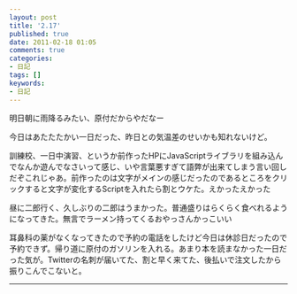 ```yaml
---
layout: post
title: '2.17'
published: true
date: 2011-02-18 01:05
comments: true
categories:
- 日記
tags: []
keywords:
- 日記
---
```

明日朝に雨降るみたい、原付だからやだなー

今日はあたたたかい一日だった、昨日との気温差のせいかも知れないけど。

訓練校、一日中演習、というか前作ったHPにJavaScriptライブラリを組み込んでなんか遊んでなさいって感じ、いや言葉悪すぎて語弊が出来てしまう言い回しだぞこれじゃあ。前作ったのは文字がメインの感じだったのであるところをクリックすると文字が変化するScriptを入れたら割とウケた。えかったえかった

昼に二郎行く、久しぶりの二郎はうまかった。普通盛りはらくらく食べれるようになってきた。無言でラーメン持ってくるおやっさんかっこいい

耳鼻科の薬がなくなってきたので予約の電話をしたけど今日は休診日だったので予約できず。帰り道に原付のガソリンを入れる。あまり本を読まなかった一日だった気が。Twitterの名刺が届いてた、割と早く来てた、後払いで注文したから振りこんでこないと。

---

